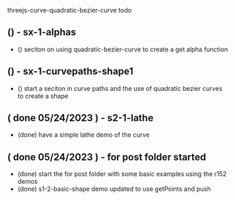 threejs-curve-quadratic-bezier-curve todo

## () - sx-1-alphas
* () seciton on using quadratic-bezier-curve to create a get alpha function

## () - sx-1-curvepaths-shape1
* () start a seciton in curve paths and the use of quadratic bezier curves to create a shape

## ( done 05/24/2023 ) - s2-1-lathe
* (done) have a simple lathe demo of the curve

## ( done 05/24/2023 ) - for post folder started
* (done) start the for post folder with some basic examples using the r152 demos
* (done) s1-2-basic-shape demo updated to use getPoints and push